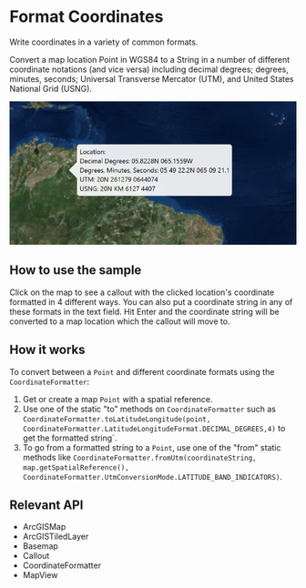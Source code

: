 # Format Coordinates

Write coordinates in a variety of common formats.

Convert a map location Point in WGS84 to a String in a number of different coordinate notations (and vice versa) including decimal degrees; degrees, minutes, seconds; Universal Transverse Mercator (UTM), and United States National Grid (USNG).

![](FormatCoordinates.png)

## How to use the sample

Click on the map to see a callout with the clicked location's coordinate formatted in 4 different ways. You can also put a coordinate string in any of these formats in the text field. Hit Enter and the coordinate string will be converted to a map location which the callout will move to.

## How it works

To convert between a `Point` and different coordinate formats using the
`CoordinateFormatter`:

1.  Get or create a map `Point` with a spatial reference.
2.  Use one of the static "to" methods on `CoordinateFormatter` such as
  `CoordinateFormatter.toLatitudeLongitude(point, CoordinateFormatter.LatitudeLongitudeFormat.DECIMAL_DEGREES,4)` to get the formatted string`.
3.  To go from a formatted string to a `Point`, use one of the "from" static methods like `CoordinateFormatter.fromUtm(coordinateString, map.getSpatialReference(), CoordinateFormatter.UtmConversionMode.LATITUDE_BAND_INDICATORS)`.

## Relevant API

*   ArcGISMap
*   ArcGISTiledLayer
*   Basemap
*   Callout
*   CoordinateFormatter
*   MapView
